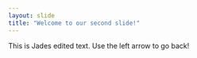 ```yaml
---
layout: slide
title: "Welcome to our second slide!"
---
```

This is Jades edited text.
Use the left arrow to go back!
